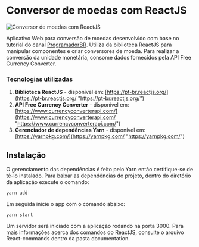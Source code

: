 # Conversor de moedas com ReactJS

![Conversor de moedas com ReactJS](https://i.imgur.com/NT3zpn7.png "Conversor de moedas com ReactJS")

Aplicativo Web para conversão de moedas desenvolvido com base no tutorial do canal [ProgramadorBR](https://www.youtube.com/channel/UCrdgeUeCll2QKmqmihIgKBQ "ProgramadorBR"). Utiliza da biblioteca ReactJS para manipular componentes e criar conversores de moeda. Para realizar a conversão da unidade monetária, consome dados fornecidos pela API Free Currency Converter.

### Tecnologias utilizadas

1. **Biblioteca ReactJS** - disponível em: [https://pt-br.reactjs.org/](https://pt-br.reactjs.org/ "https://pt-br.reactjs.org/")
2. **API Free Currency Converter** - disponível em: [https://www.currencyconverterapi.com/](https://www.currencyconverterapi.com/ "https://www.currencyconverterapi.com/")
3. **Gerenciador de dependências Yarn** - disponível em:
[https://yarnpkg.com/](https://yarnpkg.com/ "https://yarnpkg.com/")

## Instalação 

O gerenciamento das dependências é feito pelo Yarn então certifique-se de tê-lo instalado. Para baixar as dependências do projeto, dentro do diretório da aplicação execute o comando:

`yarn add`

Em seguida inicie o app com o comando abaixo:

`yarn start`

Um servidor será iniciado com a aplicação rodando na porta 3000. Para mais informações acerca dos comandos do ReactJS, consulte o arquivo React-commands dentro da pasta documentation.